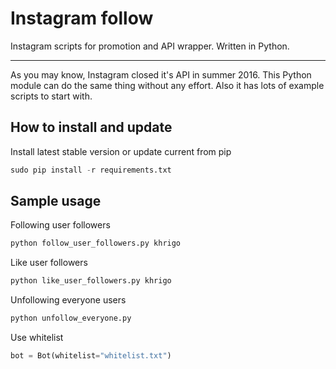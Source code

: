 # Instagram follow
Instagram scripts for promotion and API wrapper. Written in Python.
___
As you may know, Instagram closed it's API in summer 2016. This Python module can do the same thing without any effort. Also it has lots of example scripts to start with.

## How to install and update

Install latest stable version or update current from pip

``` python
sudo pip install -r requirements.txt
```

## Sample usage

Following user followers
```python
python follow_user_followers.py khrigo
```

Like user followers
```python
python like_user_followers.py khrigo
```

Unfollowing everyone users
```python
python unfollow_everyone.py
```

Use whitelist
```python
bot = Bot(whitelist="whitelist.txt")
```
